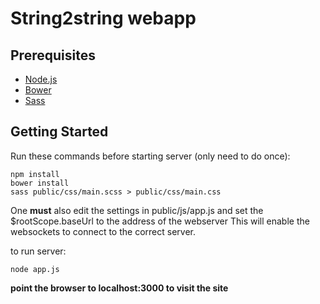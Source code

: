 String2string webapp
=========

Prerequisites
---------------
- [Node.js](http://nodejs.org)
- [Bower](http://bower.io/)
- [Sass](http://sass-lang.com/)

Getting Started
---------------

Run these commands before starting server (only need to do once):
```
npm install
bower install
sass public/css/main.scss > public/css/main.css
```
One <b>must</b> also edit the settings in public/js/app.js and set the $rootScope.baseUrl to the address of the webserver
This will enable the websockets to connect to the correct server.

to run server:
```
node app.js
```
<b>point the browser to localhost:3000 to visit the site</b>
